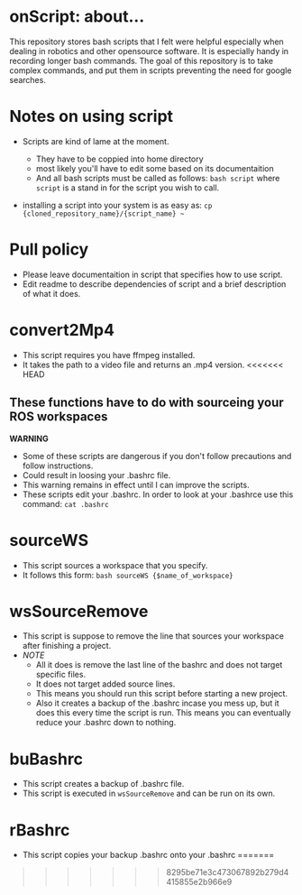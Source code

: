 # onScript: about...
This repository stores bash scripts that
I felt were helpful especially when dealing
in robotics and other opensource software.
It is especially handy in recording longer bash commands.
The goal of this repository is to take complex commands,
and put them in scripts preventing the need for google searches.

# Notes on using script
* Scripts are kind of lame at the moment.
    - They have to be coppied into home directory
    - most likely you'll have to edit some based on its documentaition
    - And all bash scripts must be called as follows: `bash script` where `script` is a stand in for the script you wish to call.

* installing a script into your system is as easy as: `cp {cloned_repository_name}/{script_name} ~`


# Pull policy
* Please leave documentaition in script that specifies how to use script.
* Edit readme to describe dependencies of script and a brief description of what it does.

# convert2Mp4
* This script requires you have ffmpeg installed.
* It takes the path to a video file and returns an .mp4 version.
<<<<<<< HEAD

## These functions have to do with sourceing your ROS workspaces
**WARNING**
* Some of these scripts are dangerous if you don't follow precautions and follow instructions.
* Could result in loosing your .bashrc file.
* This warning remains in effect until I can improve the scripts.
* These scripts edit your .bashrc.  In order to look at your .bashrce use this command: `cat .bashrc`

# sourceWS
* This script sources a workspace that you specify.  
* It follows this form: `bash sourceWS {$name_of_workspace}`

# wsSourceRemove
* This script is suppose to remove the line that sources your workspace after finishing a project.
* *NOTE* 
    - All it does is remove the last line of the bashrc and does not target specific files.
    - It does not target added source lines.
    - This means you should run this script before starting a new project.
    - Also it creates a backup of the .bashrc incase you mess up, but it does this every time the script is run. This means you can eventually reduce your .bashrc down to nothing.


# buBashrc
* This script creates a backup of .bashrc file.
* This script is executed in `wsSourceRemove` and can be run on its own.

# rBashrc
* This script copies your backup .bashrc onto your .bashrc
=======
>>>>>>> 8295be71e3c473067892b279d4415855e2b966e9
